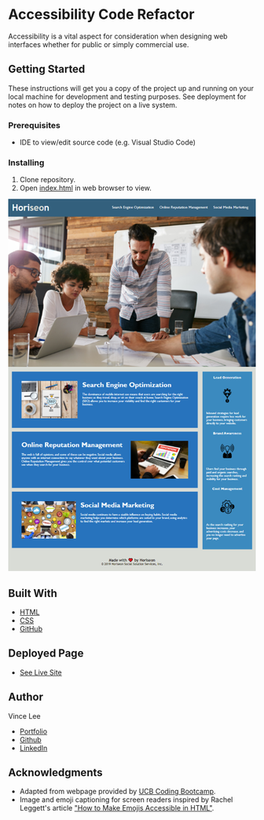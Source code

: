 # Accessibility Code Refactor

Accessibility is a vital aspect for consideration when designing web interfaces whether for public or simply commercial use. 

## Getting Started

These instructions will get you a copy of the project up and running on your local machine for development and testing purposes. See deployment for notes on how to deploy the project on a live system.

### Prerequisites

* IDE to view/edit source code (e.g. Visual Studio Code)

### Installing

1. Clone repository.
1. Open [index.html](index.html) in web browser to view.

![Deployed page preview](./assets/accessibility-code-refactor-site.PNG)


## Built With

* [HTML](https://developer.mozilla.org/en-US/docs/Web/HTML)
* [CSS](https://developer.mozilla.org/en-US/docs/Web/CSS)
* [GitHub](https://github.com/)

## Deployed Page

* [See Live Site](https://starryblue7.github.io/accessibility-code-refactor/)


## Author

Vince Lee
- [Portfolio](https://starryblue7.github.io/)
- [Github](https://github.com/StarryBlue7)
- [LinkedIn](https://www.linkedin.com/in/vince-lee/)


## Acknowledgments

* Adapted from webpage provided by [UCB Coding Bootcamp](https://bootcamp.berkeley.edu/coding/).
* Image and emoji captioning for screen readers inspired by Rachel Leggett's article ["How to Make Emojis Accessible in HTML"](https://dev.to/rleggos/how-to-make-emojis-accessible-in-html-2n71).
